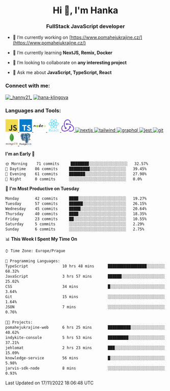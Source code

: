 <h1 align="center">Hi 👋, I'm Hanka</h1>
<h3 align="center">FullStack JavaScript developer</h3>

- 🔭 I’m currently working on [https://www.pomahejukrajine.cz/](https://www.pomahejukrajine.cz/)

- 🌱 I’m currently learning **NextJS, Remix, Docker**

- 👯 I’m looking to collaborate on **any interesting project**

- 💬 Ask me about **JavaScript, TypeScript, React**

<h3 align="left">Connect with me:</h3>
<p align="left">
<a href="https://twitter.com/_hanny21_" target="blank"><img align="center" src="https://raw.githubusercontent.com/rahuldkjain/github-profile-readme-generator/master/src/images/icons/Social/twitter.svg" alt="_hanny21_" height="30" width="40" /></a>
<a href="https://linkedin.com/in/hana-klingova" target="blank"><img align="center" src="https://raw.githubusercontent.com/rahuldkjain/github-profile-readme-generator/master/src/images/icons/Social/linked-in-alt.svg" alt="hana-klingova" height="30" width="40" /></a>
</p>

<h3 align="left">Languages and Tools:</h3>
<p align="left"> 
<a href="https://developer.mozilla.org/en-US/docs/Web/JavaScript" target="_blank" rel="noreferrer"> <img src="https://raw.githubusercontent.com/devicons/devicon/master/icons/javascript/javascript-original.svg" alt="javascript" width="40" height="40"/> </a> 
<a href="https://www.typescriptlang.org/" target="_blank" rel="noreferrer"> <img src="https://raw.githubusercontent.com/devicons/devicon/master/icons/typescript/typescript-original.svg" alt="typescript" width="40" height="40"/> </a> 
<a href="https://nodejsorg" target="_blank" rel="noreferrer"> <img src="https://raw.githubusercontent.com/devicons/devicon/master/icons/nodejs/nodejs-original-wordmark.svg" alt="nodejs" width="40" height="40"/> </a> 
<a href="https://reactjs.org/" target="_blank" rel="noreferrer"> <img src="https://raw.githubusercontent.com/devicons/devicon/master/icons/react/react-original-wordmark.svg" alt="react" width="40" height="40"/> </a> 
<a href="https://redux.js.org" target="_blank" rel="noreferrer"> <img src="https://raw.githubusercontent.com/devicons/devicon/master/icons/redux/redux-original.svg" alt="redux" width="40" height="40"/> </a> 
<a href="https://nextjs.org/" target="_blank" rel="noreferrer"> <img src="https://cdn.worldvectorlogo.com/logos/nextjs-2.svg" alt="nextjs" width="40" height="40"/> </a> 
<a href="https://tailwindcss.com/" target="_blank" rel="noreferrer"> <img src="https://www.vectorlogo.zone/logos/tailwindcss/tailwindcss-icon.svg" alt="tailwind" width="40" height="40"/> </a> 
<a href="https://graphql.org" target="_blank" rel="noreferrer"> <img src="https://www.vectorlogo.zone/logos/graphql/graphql-icon.svg" alt="graphql" width="40" height="40"/> </a> 
<a href="https://jestjs.io" target="_blank" rel="noreferrer"> <img src="https://www.vectorlogo.zone/logos/jestjsio/jestjsio-icon.svg" alt="jest" width="40" height="40"/> </a> 
<a href="https://git-scm.com/" target="_blank" rel="noreferrer"> <img src="https://www.vectorlogo.zone/logos/git-scm/git-scm-icon.svg" alt="git" width="40" height="40"/> </a> 
<a href="https://www.mongodb.com/" target="_blank" rel="noreferrer"> <img src="https://raw.githubusercontent.com/devicons/devicon/master/icons/mongodb/mongodb-original-wordmark.svg" alt="mongodb" width="40" height="40"/> </a>  
<a href="https://www.postgresql.org" target="_blank" rel="noreferrer"> <img src="https://raw.githubusercontent.com/devicons/devicon/master/icons/postgresql/postgresql-original-wordmark.svg" alt="postgresql" width="40" height="40"/> </a> 
</p>

<!--START_SECTION:waka-->
**I'm an Early 🐤** 

```text
🌞 Morning    71 commits     ████████░░░░░░░░░░░░░░░░░   32.57% 
🌆 Daytime    86 commits     █████████░░░░░░░░░░░░░░░░   39.45% 
🌃 Evening    61 commits     ███████░░░░░░░░░░░░░░░░░░   27.98% 
🌙 Night      0 commits      ░░░░░░░░░░░░░░░░░░░░░░░░░   0.0%

```
📅 **I'm Most Productive on Tuesday** 

```text
Monday       42 commits     ████░░░░░░░░░░░░░░░░░░░░░   19.27% 
Tuesday      57 commits     ██████░░░░░░░░░░░░░░░░░░░   26.15% 
Wednesday    45 commits     █████░░░░░░░░░░░░░░░░░░░░   20.64% 
Thursday     40 commits     ████░░░░░░░░░░░░░░░░░░░░░   18.35% 
Friday       23 commits     ██░░░░░░░░░░░░░░░░░░░░░░░   10.55% 
Saturday     5 commits      ░░░░░░░░░░░░░░░░░░░░░░░░░   2.29% 
Sunday       6 commits      ░░░░░░░░░░░░░░░░░░░░░░░░░   2.75%

```


📊 **This Week I Spent My Time On** 

```text
⌚︎ Time Zone: Europe/Prague

💬 Programming Languages: 
TypeScript               10 hrs 48 mins      █████████████████░░░░░░░░   68.32% 
JavaScript               3 hrs 57 mins       ██████░░░░░░░░░░░░░░░░░░░   25.02% 
CSS                      34 mins             █░░░░░░░░░░░░░░░░░░░░░░░░   3.64% 
Git                      15 mins             ░░░░░░░░░░░░░░░░░░░░░░░░░   1.64% 
JSON                     7 mins              ░░░░░░░░░░░░░░░░░░░░░░░░░   0.76%

🐱‍💻 Projects: 
pomahejukrajine-web      6 hrs 25 mins       ██████████░░░░░░░░░░░░░░░   40.62% 
indykite-console         5 hrs 53 mins       █████████░░░░░░░░░░░░░░░░   37.21% 
jehlomat                 2 hrs 23 mins       ███░░░░░░░░░░░░░░░░░░░░░░   15.09% 
knowledge-service        56 mins             █░░░░░░░░░░░░░░░░░░░░░░░░   5.98% 
jarvis-sdk-node          8 mins              ░░░░░░░░░░░░░░░░░░░░░░░░░   0.93%

```


 Last Updated on 17/11/2022 18:06:48 UTC
<!--END_SECTION:waka-->
